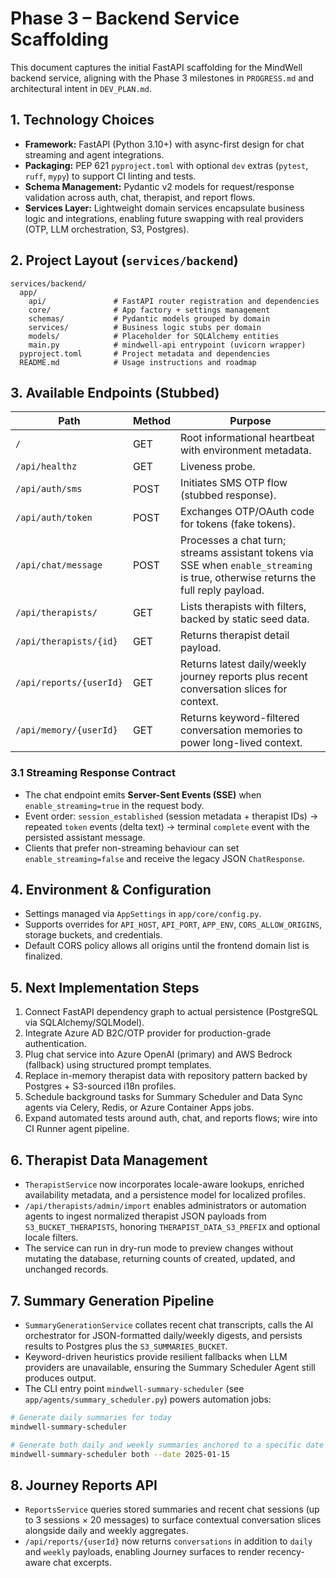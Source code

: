 # Phase 3 – Backend Service Scaffolding

This document captures the initial FastAPI scaffolding for the MindWell backend service, aligning with the Phase 3 milestones in `PROGRESS.md` and architectural intent in `DEV_PLAN.md`.

## 1. Technology Choices
- **Framework:** FastAPI (Python 3.10+) with async-first design for chat streaming and agent integrations.
- **Packaging:** PEP 621 `pyproject.toml` with optional `dev` extras (`pytest`, `ruff`, `mypy`) to support CI linting and tests.
- **Schema Management:** Pydantic v2 models for request/response validation across auth, chat, therapist, and report flows.
- **Services Layer:** Lightweight domain services encapsulate business logic and integrations, enabling future swapping with real providers (OTP, LLM orchestration, S3, Postgres).

## 2. Project Layout (`services/backend`)

```
services/backend/
  app/
    api/               # FastAPI router registration and dependencies
    core/              # App factory + settings management
    schemas/           # Pydantic models grouped by domain
    services/          # Business logic stubs per domain
    models/            # Placeholder for SQLAlchemy entities
    main.py            # mindwell-api entrypoint (uvicorn wrapper)
  pyproject.toml       # Project metadata and dependencies
  README.md            # Usage instructions and roadmap
```

## 3. Available Endpoints (Stubbed)
| Path | Method | Purpose |
| --- | --- | --- |
| `/` | GET | Root informational heartbeat with environment metadata. |
| `/api/healthz` | GET | Liveness probe. |
| `/api/auth/sms` | POST | Initiates SMS OTP flow (stubbed response). |
| `/api/auth/token` | POST | Exchanges OTP/OAuth code for tokens (fake tokens). |
| `/api/chat/message` | POST | Processes a chat turn; streams assistant tokens via SSE when `enable_streaming` is true, otherwise returns the full reply payload. |
| `/api/therapists/` | GET | Lists therapists with filters, backed by static seed data. |
| `/api/therapists/{id}` | GET | Returns therapist detail payload. |
| `/api/reports/{userId}` | GET | Returns latest daily/weekly journey reports plus recent conversation slices for context. |
| `/api/memory/{userId}` | GET | Returns keyword-filtered conversation memories to power long-lived context. |

### 3.1 Streaming Response Contract
- The chat endpoint emits **Server-Sent Events (SSE)** when `enable_streaming=true` in the request body.
- Event order: `session_established` (session metadata + therapist IDs) → repeated `token` events (delta text) → terminal `complete` event with the persisted assistant message.
- Clients that prefer non-streaming behaviour can set `enable_streaming=false` and receive the legacy JSON `ChatResponse`.

## 4. Environment & Configuration
- Settings managed via `AppSettings` in `app/core/config.py`.
- Supports overrides for `API_HOST`, `API_PORT`, `APP_ENV`, `CORS_ALLOW_ORIGINS`, storage buckets, and credentials.
- Default CORS policy allows all origins until the frontend domain list is finalized.

## 5. Next Implementation Steps
1. Connect FastAPI dependency graph to actual persistence (PostgreSQL via SQLAlchemy/SQLModel).
2. Integrate Azure AD B2C/OTP provider for production-grade authentication.
3. Plug chat service into Azure OpenAI (primary) and AWS Bedrock (fallback) using structured prompt templates.
4. Replace in-memory therapist data with repository pattern backed by Postgres + S3-sourced i18n profiles.
5. Schedule background tasks for Summary Scheduler and Data Sync agents via Celery, Redis, or Azure Container Apps jobs.
6. Expand automated tests around auth, chat, and reports flows; wire into CI Runner agent pipeline.

## 6. Therapist Data Management

- `TherapistService` now incorporates locale-aware lookups, enriched availability metadata, and a persistence model for localized profiles.
- `/api/therapists/admin/import` enables administrators or automation agents to ingest normalized therapist JSON payloads from `S3_BUCKET_THERAPISTS`, honoring `THERAPIST_DATA_S3_PREFIX` and optional locale filters.
- The service can run in dry-run mode to preview changes without mutating the database, returning counts of created, updated, and unchanged records.

## 7. Summary Generation Pipeline

- `SummaryGenerationService` collates recent chat transcripts, calls the AI orchestrator for JSON-formatted daily/weekly digests, and persists results to Postgres plus the `S3_SUMMARIES_BUCKET`.
- Keyword-driven heuristics provide resilient fallbacks when LLM providers are unavailable, ensuring the Summary Scheduler Agent still produces output.
- The CLI entry point `mindwell-summary-scheduler` (see `app/agents/summary_scheduler.py`) powers automation jobs:

```bash
# Generate daily summaries for today
mindwell-summary-scheduler

# Generate both daily and weekly summaries anchored to a specific date
mindwell-summary-scheduler both --date 2025-01-15
```

## 8. Journey Reports API

- `ReportsService` queries stored summaries and recent chat sessions (up to 3 sessions × 20 messages) to surface contextual conversation slices alongside daily and weekly aggregates.
- `/api/reports/{userId}` now returns `conversations` in addition to `daily` and `weekly` payloads, enabling Journey surfaces to render recency-aware chat excerpts.
